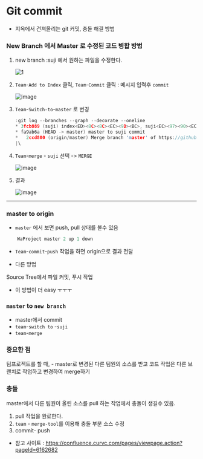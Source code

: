# Git commit

- 지옥에서 건져올리는 git 커밋, 충돌 해결 방법


### New Branch 에서 Master 로 수정된 코드 병합 방법


1. new branch :suji 에서 원하는 파일을 수정한다.

    ![1](https://user-images.githubusercontent.com/26784875/53694295-2e50bf80-3df0-11e9-9edf-ebee2519ec55.png)

2. `Team`-`Add to Index` 클릭, `Team`-`Commit` 클릭 : 메시지 입력후 `commit`

    ![image](https://user-images.githubusercontent.com/26784875/53694347-e9795880-3df0-11e9-9835-80097488aaf8.png)

3. `Team`-`Switch-to`-`master` 로 변경

    ~~~ c
    :git log --branches --graph --decorate --oneline
    * 3fcb889 (suji) index<ED><8C><8C><EC><9D><BC>, suji<EC><97><90><EC><84><9C> <EC><88><98><EC><A0><95>
    * fa9ab6a (HEAD -> master) master to suji commit
    *   2ccd800 (origin/master) Merge branch 'master' of https://github.com/lhh4165/WaProject.git
    |\
    ~~~

4. `Team`-`merge` - `suji` 선택 -> `MERGE`

    ![image](https://user-images.githubusercontent.com/26784875/53694451-8be60b80-3df2-11e9-92f5-5016bd055259.png)

5. 결과

    ![image](https://user-images.githubusercontent.com/26784875/53694471-e67f6780-3df2-11e9-99e7-be375f5a7219.png)



_______________________________________________________________________________


### master to origin

- `master` 에서 보면 push, pull 상태를 볼수 있음 

~~~c
    WaProject master 2 up 1 down
~~~

- `Team`-`commit`-`push` 작업을 하면 origin으로 결과 전달

- 다른 방법

Source Tree에서 파일 커밋, 푸시 작업 
- 이 방법이 더 easy ㅜㅜㅜ


### `master` to `new branch`

- master에서 commit
- `team`-`switch to` -`suji`
- `team`-`merge`

### 중요한 점

팀프로젝트를 할 때, 
    - master로 변경된 다른 팀원의 소스를 받고 코드 작업은 다른 브랜치로 작업하고 변경하여 merge하기 


### 충돌

master에서 다른 팀원이 올린 소스를 pull 하는 작업에서
충돌이 생길수 있음.

1. pull 작업을 완료한다.
2. `team` - `merge-tool`를 이용해 충돌 부분 소스 수정
3. commit- push 


- 참고 사이트 : https://confluence.curvc.com/pages/viewpage.action?pageId=6162682





